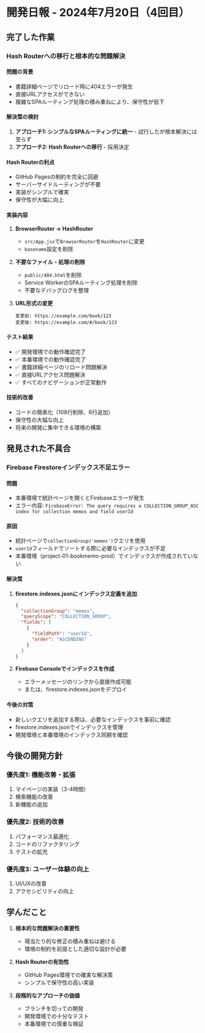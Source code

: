 # 開発日報 - 2024年7月20日（4回目）

## 完了した作業

### Hash Routerへの移行と根本的な問題解決

#### 問題の背景
- 書籍詳細ページでリロード時に404エラーが発生
- 直接URLアクセスができない
- 複雑なSPAルーティング処理の積み重ねにより、保守性が低下

#### 解決策の検討
1. **アプローチ1: シンプルなSPAルーティングに統一** - 試行したが根本解決には至らず
2. **アプローチ2: Hash Routerへの移行** - 採用決定

#### Hash Routerの利点
- GitHub Pagesの制約を完全に回避
- サーバーサイドルーティングが不要
- 実装がシンプルで確実
- 保守性が大幅に向上

#### 実装内容
1. **BrowserRouter → HashRouter**
   - `src/App.jsx`で`BrowserRouter`を`HashRouter`に変更
   - `basename`設定を削除

2. **不要なファイル・処理の削除**
   - `public/404.html`を削除
   - Service WorkerのSPAルーティング処理を削除
   - 不要なデバッグログを整理

3. **URL形式の変更**
   ```
   変更前: https://example.com/book/123
   変更後: https://example.com/#/book/123
   ```

#### テスト結果
- ✅ 開発環境での動作確認完了
- ✅ 本番環境での動作確認完了
- ✅ 書籍詳細ページのリロード問題解決
- ✅ 直接URLアクセス問題解決
- ✅ すべてのナビゲーションが正常動作

#### 技術的改善
- コードの簡素化（108行削除、6行追加）
- 保守性の大幅な向上
- 将来の開発に集中できる環境の構築

## 発見された不具合

### Firebase Firestoreインデックス不足エラー

#### 問題
- 本番環境で統計ページを開くとFirebaseエラーが発生
- エラー内容: `FirebaseError: The query requires a COLLECTION_GROUP_ASC index for collection memos and field userId`

#### 原因
- 統計ページで`collectionGroup('memos')`クエリを使用
- `userId`フィールドでソートする際に必要なインデックスが不足
- 本番環境（project-01-bookmemo-prod）でインデックスが作成されていない

#### 解決策
1. **firestore.indexes.jsonにインデックス定義を追加**
   ```json
   {
     "collectionGroup": "memos",
     "queryScope": "COLLECTION_GROUP",
     "fields": [
       {
         "fieldPath": "userId",
         "order": "ASCENDING"
       }
     ]
   }
   ```

2. **Firebase Consoleでインデックスを作成**
   - エラーメッセージのリンクから直接作成可能
   - または、firestore.indexes.jsonをデプロイ

#### 今後の対策
- 新しいクエリを追加する際は、必要なインデックスを事前に確認
- firestore.indexes.jsonでインデックスを管理
- 開発環境と本番環境のインデックス同期を確認

## 今後の開発方針

### 優先度1: 機能改善・拡張
1. マイページの実装（3-4時間）
2. 検索機能の改善
3. 新機能の追加

### 優先度2: 技術的改善
1. パフォーマンス最適化
2. コードのリファクタリング
3. テストの拡充

### 優先度3: ユーザー体験の向上
1. UI/UXの改善
2. アクセシビリティの向上

## 学んだこと

1. **根本的な問題解決の重要性**
   - 場当たり的な修正の積み重ねは避ける
   - 環境の制約を前提とした適切な設計が必要

2. **Hash Routerの有効性**
   - GitHub Pages環境での確実な解決策
   - シンプルで保守性の高い実装

3. **段階的なアプローチの価値**
   - ブランチを切っての開発
   - 開発環境での十分なテスト
   - 本番環境での慎重な検証 